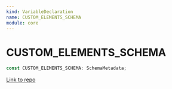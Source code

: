 ```yaml
---
kind: VariableDeclaration
name: CUSTOM_ELEMENTS_SCHEMA
module: core
---
```


# CUSTOM_ELEMENTS_SCHEMA

```ts
const CUSTOM_ELEMENTS_SCHEMA: SchemaMetadata;
```

[Link to repo](https://github.com/timdeschryver/angular/blob/master/packages/core/src/metadata/schema.ts#L31-L33)

